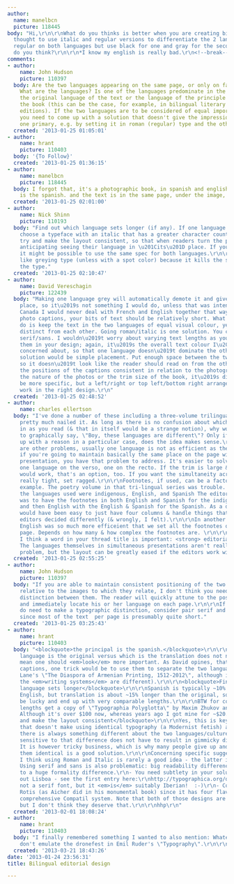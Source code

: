 ```yaml
---
author:
  name: manelbcn
  picture: 118445
body: "Hi,\r\n\r\nWhat do you thinks is better when you are creating bilingual book?\r\n\r\nI
  thought to use italic and regular versions to differentiate the 2 languages or use
  regular on both languages but use black for one and gray for the second language.\r\n\r\nWhat
  do you think?\r\n\r\n*I know my english is really bad.\r\n<!--break-->\r\n"
comments:
- author:
    name: John Hudson
    picture: 110397
  body: Are the two languages appearing on the same page, or only on facing pages?
    What are the languages? Is one of the languages predominate in the sense of being
    the original language of the text or the language of the principle audience for
    the book (this can be the case, for example, in bilingual literary texts or scholarly
    editions). If the two languages are to be considered of equal importance, then
    you need to come up with a solution that doesn't give the impression of making
    one primary, e.g. by setting it in roman (regular) type and the other in italics.
  created: '2013-01-25 01:05:01'
- author:
    name: hrant
    picture: 110403
  body: '{To Follow}'
  created: '2013-01-25 01:36:15'
- author:
    name: manelbcn
    picture: 118445
  body: I forgot that, it's a photographic book, in spanish and english, the principal
    is the spanish. and the text is in the same page, under the image, as a description.
  created: '2013-01-25 02:01:00'
- author:
    name: Nick Shinn
    picture: 110193
  body: "Find out which language sets longer (if any). If one language is longer,
    choose a typeface with an italic that has a greater character count per pica.\r\n\r\nAlso,
    try and make the layout consistent, so that when readers turn the page, they are
    anticipating seeing their language in \u201Cits\u201D place. If you achieve this,
    it might be possible to use the same spec for both languages.\r\n\r\nI don\u2019t
    like greying type (unless with a spot color) because it kills the sharpness of
    the type."
  created: '2013-01-25 02:10:47'
- author:
    name: David Vereschagin
    picture: 122439
  body: "Making one language grey will automatically demote it and give it second
    place, so it\u2019s not something I would do, unless that was intended. Here in
    Canada I would never deal with French and English together that way.\r\n\r\nFor
    photo captions, your bits of text should be relatively short. What you need to
    do is keep the text in the two languages of equal visual colour, yet keep them
    distinct from each other. Going roman/italic is one solution. You could also go
    serif/sans. I wouldn\u2019t worry about varying text lengths as you can accommodate
    them in your design; again, it\u2019s the overall text colour I\u2019d be more
    concerned about, so that one language doesn\u2019t dominate the other.\r\n\r\nAnother
    solution would be simple placement. Put enough space between the two captions
    so it doesn\u2019t look like the reader should read on from the other and keep
    the positions of the captions consistent in relation to the photographs. Not knowing
    the nature of the photos or the trim size of the book, it\u2019s difficult to
    be more specific, but a left/right or top left/bottom right arrangement could
    work in the right design.\r\n"
  created: '2013-01-25 02:48:52'
- author:
    name: charles ellertson
  body: "I've done a number of these including a three-volume trilingual series. John
    pretty much nailed it. As long as there is no confusion about which language you're
    in as you read (& that in itself would be a strange notion), why would you want
    to graphically say, \"Boy, these languages are different\"? Only if you can come
    up with a reason in a particular case, does the idea makes sense.\r\n\r\nThere
    are other problems, usually one language is not as efficient as the other, so
    if you're going to maintain basically the same place on the page with a side-by-side
    presentation, you have that problem to address. It's easier to solve if you keep
    one language on the verso, one on the recto. If the trim is large & two columns
    would work, that's an option, too. If you want the simultaneity across the page/spread
    really tight, set ragged.\r\n\r\nFootnotes, if used, can be a factor. Here's an
    example. The poetry volume in that tri-lingual series was trouble. Basically,
    the languages used were indigenous, English, and Spanish The editorial decision
    was to have the footnotes in both English and Spanish for the indigenous language,
    and then English with the English & Spanish for the Spanish. As a design, it It
    would have been easy to just have four columns & handle things that way, but the
    editors decided differently (& wrongly, I felt).\r\n\r\nIn another book I did,
    English was so much more efficeient that we set all the footnotes on the \"English\"
    page. Depends on how many & how complex the footnotes are. \r\n\r\nEtc.\r\n\r\nSo,
    I think a word in your thread title is important: <strong> editorial</strong>.
    The languages themselves in simultaneous presentations aren't really a graphical
    problem, but the layout can be greatly eased if the editors work with the designer.\r\n\r\nFWIW"
  created: '2013-01-25 02:55:25'
- author:
    name: John Hudson
    picture: 110397
  body: "If you are able to maintain consistent positioning of the two language texts
    relative to the images to which they relate, I don't think you need any typographic
    distinction between them. The reader will quickly attune to the positioning convention,
    and immediately locate his or her language on each page.\r\n\r\nIf you find you
    do need to make a typographic distinction, consider pair serif and sans serif,
    since most of the text  per page is presumably quite short."
  created: '2013-01-25 03:25:43'
- author:
    name: hrant
    picture: 110403
  body: "<blockquote>the principal is the spanish.</blockquote>\r\n\r\nNote that which
    language is the original versus which is the translation does not necessarily
    mean one should <em>look</em> more important. As David opines, that's rarely desirable.\r\n\r\nConcerning
    captions, one trick would be to use them to separate the two languages (like in
    Lane's \"The Diaspora of Armenian Printing, 1512-2012\", although in that case
    the <em>writing systems</em> are different).\r\n\r\n<blockquote>Find out which
    language sets longer</blockquote>\r\n\r\nSpanish is typically ~10% longer than
    English, but translation is about ~15% longer than the original, so you might
    be lucky and end up with very comparable lengths.\r\n\r\nBTW for comparative language
    lengths get a copy of \"Typographia Polyglotta\" by Maxim Zhukov and George Sadek.
    Although it's over $100 now, whereas years ago I got mine for ~$20.\r\n\r\n<blockquote>try
    and make the layout consistent</blockquote>\r\n\r\nYes, this is key. But to me
    that doesn't make using identical typography (a Modernist fetish) a good idea;
    there is always something different about the two languages/cultures, and being
    sensitive to that difference does not have to result in gimmicky differentiation.
    It is however tricky business, which is why many people give up and pretend making
    them identical is a good solution.\r\n\r\nConcerning specific suggestions:\r\n-
    I think using Roman and Italic is rarely a good idea - the latter is too casual.\r\n-
    Using serif and sans is also problematic: big readability difference in addition
    to a huge formality difference.\r\n- You need subtlety in your solution; check
    out Lisboa - see the first entry here:\r\nhttp://typographica.org/on-typography/our-favorite-typefaces-of-2005/\r\nIt's
    not a serif font, but it <em>is</em> suitably Iberian!  :-)\r\n- Consider using
    Rotis (as Aicher did in his monumental book) since it has four flavors, or Linotype's
    comprehensive Compatil system. Note that both of those designs are generally maligned,
    but I don't think they deserve that.\r\n\r\nhhp\r\n"
  created: '2013-02-01 18:08:24'
- author:
    name: hrant
    picture: 110403
  body: "I finally remembered something I wanted to also mention: Whatever you do,
    don't emulate the dronefest in Emil Ruder's \"Typography\".\r\n\r\nhhp\r\n"
  created: '2013-03-21 18:43:26'
date: '2013-01-24 23:56:31'
title: Bilingual editorial design

---
```

